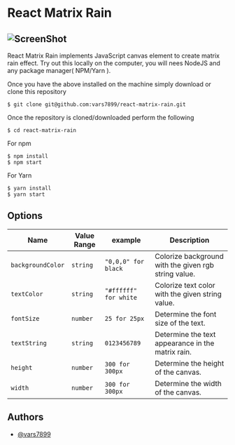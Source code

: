 # React Matrix Rain

## ![ScreenShot](./assets/ex-img.gif)

React Matrix Rain implements JavaScript canvas element to create matrix rain effect. Try out this locally
on the computer, you will nees NodeJS and any package manager( NPM/Yarn ).

Once you have the above installed on the machine simply download or clone this repository

```
$ git clone git@github.com:vars7899/react-matrix-rain.git
```

Once the repository is cloned/downloaded perform the following

```
$ cd react-matrix-rain
```

For npm

```
$ npm install
$ npm start
```

For Yarn

```
$ yarn install
$ yarn start
```

## Options

| Name              | Value Range | example               | Description                                          |
| ----------------- | ----------- | --------------------- | ---------------------------------------------------- |
| `backgroundColor` | `string`    | `"0,0,0" for black`   | Colorize background with the given rgb string value. |
| `textColor`       | `string`    | `"#ffffff" for white` | Colorize text color with the given string value.     |
| `fontSize`        | `number`    | `25 for 25px`         | Determine the font size of the text.                 |
| `textString`      | `string`    | `0123456789`          | Determine the text appearance in the matrix rain.    |
| `height`          | `number`    | `300 for 300px`       | Determine the height of the canvas.                  |
| `width`           | `number`    | `300 for 300px`       | Determine the width of the canvas.                   |

## Authors

- [@vars7899](https://github.com/vars7899)
